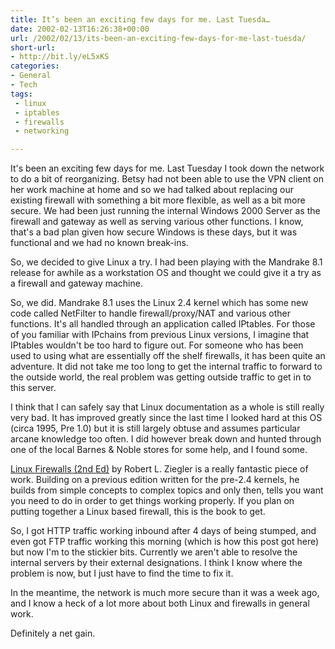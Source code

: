 ```yaml
---
title: It’s been an exciting few days for me. Last Tuesda…
date: 2002-02-13T16:26:38+00:00
url: /2002/02/13/its-been-an-exciting-few-days-for-me-last-tuesda/
short-url:
- http://bit.ly/eL5xKS
categories:
- General
- Tech
tags:
 - linux
 - iptables
 - firewalls
 - networking

---
```

It's been an exciting few days for me. Last Tuesday I took down the network to do a bit of reorganizing. Betsy had not been able to use the VPN client on her work machine at home and so we had talked about replacing our existing firewall with something a bit more flexible, as well as a bit more secure. We had been just running the internal Windows 2000 Server as the firewall and gateway as well as serving various other functions. I know, that's a bad plan given how secure Windows is these days, but it was functional and we had no known break-ins.

So, we decided to give Linux a try. I had been playing with the Mandrake 8.1 release for awhile as a workstation OS and thought we could give it a try as a firewall and gateway machine.

So, we did. Mandrake 8.1 uses the Linux 2.4 kernel which has some new code called NetFilter to handle firewall/proxy/NAT and various other functions. It's all handled through an application called IPtables. For those of you familiar with IPchains from previous Linux versions, I imagine that IPtables wouldn't be too hard to figure out. For someone who has been used to using what are essentially off the shelf firewalls, it has been quite an adventure. It did not take me too long to get the internal traffic to forward to the outside world, the real problem was getting outside traffic to get in to this server.

I think that I can safely say that Linux documentation as a whole is still really very bad. It has improved greatly since the last time I looked hard at this OS (circa 1995, Pre 1.0) but it is still largely obtuse and assumes particular arcane knowledge too often. I did however break down and hunted through one of the local Barnes & Noble stores for some help, and I found some.

<a href="http://www.linux-firewall-tools.com/linux/book/">Linux Firewalls (2nd Ed)</a> by Robert L. Ziegler is a really fantastic piece of work. Building on a previous edition written for the pre-2.4 kernels, he builds from simple concepts to complex topics and only then, tells you want you need to do in order to get things working properly. If you plan on putting together a Linux based firewall, this is the book to get.

So, I got HTTP traffic working inbound after 4 days of being stumped, and even got FTP traffic working this morning (which is how this post got here) but now I'm to the stickier bits. Currently we aren't able to resolve the internal servers by their external designations. I think I know where the problem is now, but I just have to find the time to fix it.

In the meantime, the network is much more secure than it was a week ago, and I know a heck of a lot more about both Linux and firewalls in general work.

Definitely a net gain.